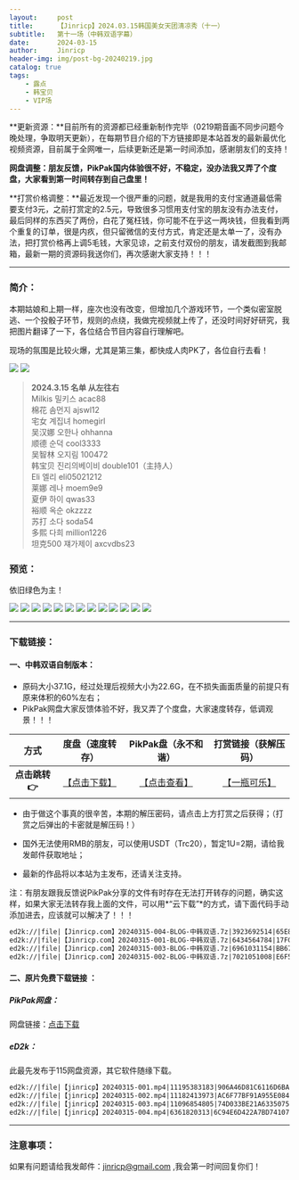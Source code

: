 ```yaml
---
layout:     post
title:      【Jinricp】2024.03.15韩国美女天团清凉秀（十一）
subtitle:   第十一场（中韩双语字幕）
date:       2024-03-15
author:     Jinricp
header-img: img/post-bg-20240219.jpg
catalog: true
tags:
    - 露点
    - 韩宝贝
    - VIP场
---
```


**更新资源：**目前所有的资源都已经重新制作完毕（0219期音画不同步问题今晚处理，争取明天更新），在每期节目介绍的下方链接即是本站首发的最新最优化视频资源，目前属于全网唯一，后续更新还是第一时间添加，感谢朋友们的支持！

**网盘调整：朋友反馈，PikPak国内体验很不好，不稳定，没办法我又弄了个度盘，大家看到第一时间转存到自己盘里！**

**打赏价格调整：**最近发现一个很严重的问题，就是我用的支付宝通道最低需要支付3元，之前打赏定的2.5元，导致很多习惯用支付宝的朋友没有办法支付，最后同样的东西买了两份，白花了冤枉钱，你可能不在乎这一两块钱，但我看到两个重复的订单，很是内疚，但只留微信的支付方式，肯定还是太单一了，没有办法，把打赏价格再上调5毛钱，大家见谅，之前支付双份的朋友，请发截图到我邮箱，最新一期的资源码我送你们，再次感谢大家支持！！！

---

### 简介：

本期姑娘和上期一样，座次也没有改变，但增加几个游戏环节，一个类似密室脱逃、一个投骰子环节，规则的点绕，我做完视频就上传了，还没时间好好研究，我把图片翻译了一下，各位结合节目内容自行理解吧。

现场的氛围是比较火爆，尤其是第三集，都快成人肉PK了，各位自行去看！

![](https://www.imgccc.com/2024/03/17/7493e6faefb25.jpg)
![](https://www.imgccc.com/2024/03/17/a14cbfef7f276.jpg)

> **2024.3.15 名单 从左往右**<br>
> Milkis 밀키스 acac88<br>
> 棉花 솜먼지 ajswl12<br>
> 宅女 계집녀 homegirl<br>
> 吴汉娜 오한나 ohhanna<br>
> 顺德 순덕 cool3333<br>
> 吴智林 오지림 100472<br>
> 韩宝贝 진리의베이비 double101（主持人）<br>
> Eli 엘리 eli05021212<br>
> 莱娜 레나 moem9e9<br>
> 夏伊 하이 qwas33<br>
> 裕顺 옥순 okzzzz<br>
> 苏打 소다 soda54<br>
> 多熙 다희 million1226<br>
> 坦克500 쟤가제이 axcvdbs23  

### 预览：

依旧绿色为主！

![](https://www.imgccc.com/2024/03/17/8161b7ca7238b.jpg)
![](https://www.imgccc.com/2024/03/17/d38df9006164c.jpg)
![](https://www.imgccc.com/2024/03/17/a8383790fde9a.jpg)
![](https://www.imgccc.com/2024/03/17/ba26aa6aead68.jpg)
![](https://www.imgccc.com/2024/03/17/21f9ce595c356.gif)
![](https://www.imgccc.com/2024/03/17/3bc215be7c75f.gif)
![](https://www.imgccc.com/2024/03/17/0f6debf0c14b1.gif)
![](https://www.imgccc.com/2024/03/17/268c64986b0c3.gif)
![](https://www.imgccc.com/2024/03/17/081ba14cb9538.gif)
![](https://www.imgccc.com/2024/03/17/b49c2ede8fc58.gif)
![](https://www.imgccc.com/2024/03/17/b22a08f1e7b53.gif)
![](https://www.imgccc.com/2024/03/17/dfeec22b86bfc.gif)
![](https://www.imgccc.com/2024/03/17/077e79ae6732a.gif)

------

### 下载链接：

#### 一、中韩双语自制版本：

+ 原码大小37.1G，经过处理后视频大小为22.6G，在不损失画面质量的前提只有原来体积的60%左右；
+ PikPak网盘大家反馈体验不好，我又弄了个度盘，大家速度转存，低调观景！！！

|     方式      |                       度盘（速度转存）                       |                     PikPak盘（永不和谐）                     |                  打赏链接（获解压码）                   |
| :-----------: | :----------------------------------------------------------: | :----------------------------------------------------------: | :-----------------------------------------------------: |
| **点击跳转👉** | [【点击下载】](https://pan.baidu.com/s/1oSJ4OAeUYMjY-GaJC_dj0Q?pwd=8888) | [【点击查看】](https://mypikpak.com/s/VNtELoAP7LieDTLaq4kjBFcRo1) | [【一瓶可乐】](https://nk.mileifk.com/details/A84D5594) |


+ 由于做这个事真的很辛苦，本期的解压密码，请点击上方打赏之后获得；（打赏之后弹出的卡密就是解压码！）

+ 国外无法使用RMB的朋友，可以使用USDT（Trc20），暂定1U=2期，请给我发邮件获取地址；

+ 最新的作品将以本站为主发布，还请关注支持。

注：有朋友跟我反馈说PikPak分享的文件有时存在无法打开转存的问题，确实这样，如果大家无法转存我上面的文件，可以用*“云下载”*的方式，请下面代码手动添加进去，应该就可以解决了！！！

  ```txt
ed2k://|file|【Jinricp.com】20240315-004-BLOG-中韩双语.7z|3923692514|65E829AE0A7B2EC9E6B7306AF6250A0E|/
ed2k://|file|【Jinricp.com】20240315-001-BLOG-中韩双语.7z|6434564784|17FC5051DE2297462D6080EBD4A96DE7|/
ed2k://|file|【Jinricp.com】20240315-003-BLOG-中韩双语.7z|6961031154|BB675A838EF63C686F005C015403F02E|/
ed2k://|file|【Jinricp.com】20240315-002-BLOG-中韩双语.7z|7021051008|E6F5B04BF43D35242BD107FDFE9FB528|/
  ```



#### 二、原片免费下载链接 ：

##### PikPak网盘：

网盘链接：[点击下载](https://mypikpak.com/s/VNt56dJFpi6-eUUz1Ri81gmYo1)

##### eD2k：

此最先发布于115网盘资源，其它软件随缘下载。

```txt
ed2k://|file|【jinricp】20240315-001.mp4|11195383183|906A46D81C6116D6BACDA1D000DD35B6|/
ed2k://|file|【jinricp】20240315-002.mp4|11182413973|AC6F77BF91A955E0840D36FC4FA77455|/
ed2k://|file|【jinricp】20240315-003.mp4|11096854805|74D033BE21A6335075054A3D4A3F8EE7|/
ed2k://|file|【jinricp】20240315-004.mp4|6361820313|6C94E6D422A7BD74107973919AC5E996|/
```

------

### 注意事项：


如果有问题请给我发邮件：jinricp@gmail.com ,我会第一时间回复你们！